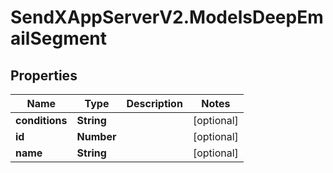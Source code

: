 # SendXAppServerV2.ModelsDeepEmailSegment

## Properties
Name | Type | Description | Notes
------------ | ------------- | ------------- | -------------
**conditions** | **String** |  | [optional] 
**id** | **Number** |  | [optional] 
**name** | **String** |  | [optional] 



